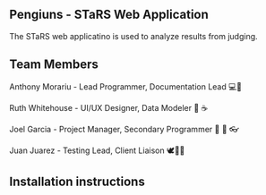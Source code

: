 ## Pengiuns - STaRS Web Application

The STaRS web applicatino is used to analyze results from judging.

## Team Members

Anthony Morariu - Lead Programmer, Documentation Lead 💻🤡

Ruth Whitehouse - UI/UX Designer, Data Modeler :wine_glass: :coffee:

Joel Garcia - Project Manager, Secondary Programmer 🎸 🍗 👓

Juan Juarez - Testing Lead, Client Liaison 🕊🍄🌯

## Installation instructions
